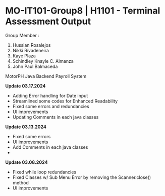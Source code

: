 

# MO-IT101-Group8 | H1101 - Terminal Assessment Output
Group Member :
1.	Hussian Rosalejos
2.	Nikki Rivadeneira
3.	Kaye Plaza
4.	Schindley Knayle C. Almanza
5.	John Paul Balmaceda



MotorPH Java Backend Payroll System

**Update 03.17.2024**
- Adding Error handling for Date input
- Streamlined some codes for Enhanced Readability
-	Fixed some errors and redundancies
-	UI improvements
-	Updating Comments in each java classes

**Update 03.13.2024**

-	Fixed some errors 
-	UI improvements
-	Add Comments in each java classes
-	
**Update 03.08.2024**
-	Fixed while loop redundancies
-	Fixed Classes w/ Sub Menu Error by removing the Scanner.close() method
-	UI improvements



